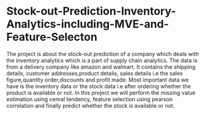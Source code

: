 # Stock-out-Prediction-Inventory-Analytics-including-MVE-and-Feature-Selecton
The project is about the stock-out prediction of a company which deals with the inventory analytics which is a part of supply chain analytics. The data is from a delivery company like amazon and walmart. It contains the shipping details, customer addresses,product details, sales details i.e the sales figure,quantity order,discounts and profit made. Most important data we have is the inventory data or the stock data i.e after ordering whether the product is available or not. In this project we will perform the missing value estimation using cenral tendency, feature selection using pearson correlation and finally predict whether the stock is available or not.
